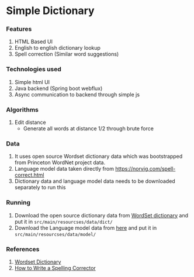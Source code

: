 # Simple Dictionary

### Features

1. HTML Based UI
2. English to english dictionary lookup
3. Spell correction (Similar word suggestions)

### Technologies used

1. Simple html UI
2. Java backend (Spring boot webflux)
3. Async communication to backend through simple js

### Algorithms

1. Edit distance
    - Generate all words at distance 1/2 through brute force

### Data

1. It uses open source Wordset dictionary data which was bootstrapped from Princeton WordNet project data.
2. Language model data taken directly from https://norvig.com/spell-correct.html
3. Dictionary data and language model data needs to be downloaded separately to run this

### Running

1. Download the open source dictionary data from [WordSet dictionary](https://github.com/wordset/wordset-dictionary/tree/master/data) 
and put it in ```src/main/resourcses/data/dict/```
2. Download the Language model data from [here](https://norvig.com/big.txt) 
and put it in ```src/main/resourcses/data/model/```

### References

1. [Wordset Dictionary](https://github.com/wordset/wordset-dictionary)
2. [How to Write a Spelling Corrector](https://norvig.com/spell-correct.html)
